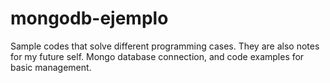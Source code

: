 # mongodb-ejemplo
Sample codes that solve different programming cases. They are also notes for my future self.
Mongo database connection, and code examples for basic management.
